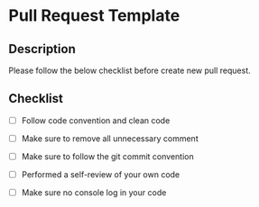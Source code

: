 # Pull Request Template

## Description
Please follow the below checklist before create new pull request.

## Checklist

- [ ] Follow code convention and clean code

- [ ] Make sure to remove all unnecessary comment

- [ ] Make sure to follow the git commit convention

- [ ] Performed a self-review of your own code

- [ ] Make sure no console log in your code



